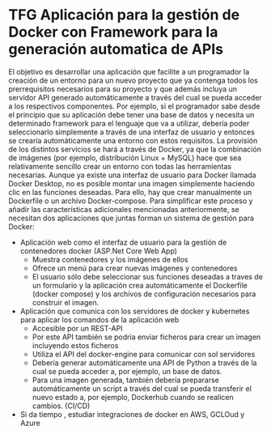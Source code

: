 # TFG Aplicación para la gestión de Docker con Framework para la generación automatica de APIs
El objetivo es desarrollar una aplicación que facilite a un programador la creación de un entorno para un nuevo proyecto que ya contenga todos los prerrequisitos necesarios para su proyecto y que además incluya un servidor API generado automáticamente a través del cual se pueda acceder a los respectivos componentes.
Por ejemplo, si el programador sabe desde el principio que su aplicación debe tener una base de datos y necesita un determinado framework para el lenguaje que va a utilizar, debería poder seleccionarlo simplemente a través de una interfaz de usuario y entonces se crearía automáticamente una entorno con estos requisitos.
La provisión de los distintos servicios se hará a través de Docker, ya que la combinación de imágenes (por ejemplo, distribución Linux + MySQL) hace que sea relativamente sencillo crear un entorno con todas las herramientas necesarias.
Aunque ya existe una interfaz de usuario para Docker llamada Docker Desktop, no es posible montar una imagen simplemente haciendo clic en las funciones deseadas. Para ello, hay que crear manualmente un Dockerfile o un archivo Docker-compose.
Para simplificar este proceso y añadir las características adicionales mencionadas anteriormente, se necesitan dos aplicaciones que juntas forman un sistema de gestión para Docker:
- Aplicación web como el interfaz de usuario para la gestión de contenedores docker (ASP.Net Core Web App)
  - Muestra contenedores y los imágenes de ellos
  - Ofrece un menú para crear nuevas imágenes y contenedores
  - El usuario sólo debe seleccionar sus funciones deseadas a traves de un formulario y la aplicación crea automáticamente el Dockerfile (docker compose) y los archivos de configuración necesarios para construir el imagen.
- Aplicación que comunica con los servidores de docker y kubernetes para aplicar los comandos de la aplicación web
  - Accesible por un REST-API
  - Por este API también se podría enviar ficheros para crear un imagen incluyendo estos ficheros
  - Utiliza el API del docker-engine para comunicar con sol servidores
  - Debería generar automáticamente una API de Python a través de la cual se pueda acceder a, por ejemplo, un base de datos.
  - Para una imagen generada, también debería prepararse automáticamente un script a través del cual se pueda transferir el nuevo estado a, por ejemplo, Dockerhub cuando se realicen cambios. (CI/CD)
- Si da tiempo , estudiar integraciones de docker en AWS, GCLOud y Azure
